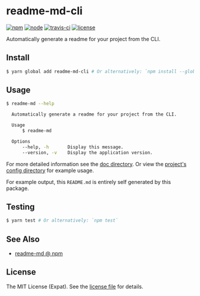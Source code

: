 readme-md-cli
=============
[![npm](https://img.shields.io/npm/v/readme-md-cli.svg?style=flat-square)](https://www.npmjs.com/package/readme-md-cli)
[![node](https://img.shields.io/node/v/readme-md-cli.svg?style=flat-square)](https://nodejs.org/)
[![travis-ci](https://img.shields.io/travisundefined.svg?style=flat-square)](https://travis-ci.orgundefined)
[![license](https://img.shields.io/github/licenseundefined.svg?style=flat-square)](LICENSE)

Automatically generate a readme for your project from the CLI.

Install
-------
```sh
$ yarn global add readme-md-cli # Or alternatively: `npm install --global readme-md-cli`
```

Usage
-----
```sh
$ readme-md --help

  Automatically generate a readme for your project from the CLI.

  Usage
      $ readme-md

  Options
      --help, -h       Display this message.
      --version, -v    Display the application version.
```

For more detailed information see the [doc directory](doc/). Or view the
[project's config directory](.config/readme-md/) for example usage.

For example output, this `README.md` is entirely self generated by this package.

Testing
-------
```sh
$ yarn test # Or alternatively: `npm test`
```

See Also
--------
- [readme-md @ npm](https://www.npmjs.com/package/readme-md)

License
-------
The MIT License (Expat). See the [license file](LICENSE) for details.
